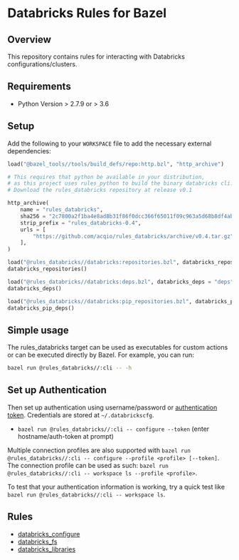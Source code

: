 # Databricks Rules for Bazel

## Overview

This repository contains rules for interacting with Databricks configurations/clusters.

## Requirements

* Python Version > 2.7.9 or > 3.6

## Setup

Add the following to your `WORKSPACE` file to add the necessary external dependencies:

```python
load("@bazel_tools//tools/build_defs/repo:http.bzl", "http_archive")

# This requires that python be available in your distribution,
# as this project uses rules_python to build the binary databricks cli.
# Download the rules_databricks repository at release v0.1

http_archive(
    name = "rules_databricks",
    sha256 = "2c7800a2f1ba4e8ad8b31f86f0dcc366f65011f09c963a5d68b8df4ab1c84bae",
    strip_prefix = "rules_databricks-0.4",
    urls = [
        "https://github.com/acqio/rules_databricks/archive/v0.4.tar.gz"
    ],
)

load("@rules_databricks//databricks:repositories.bzl", databricks_repositories = "repositories")
databricks_repositories()

load("@rules_databricks//databricks:deps.bzl", databricks_deps = "deps")
databricks_deps()

load("@rules_databricks//databricks:pip_repositories.bzl", databricks_pip_deps = "pip_deps")
databricks_pip_deps()
```
## Simple usage

The rules_databricks target can be used as executables for custom actions or can be executed directly by Bazel. For example, you can run:

```sh
bazel run @rules_databricks//:cli -- -h
```

## Set up Authentication
<a name="databricks_authentication"></a>

Then set up authentication using username/password or [authentication token](https://docs.databricks.com/api/latest/authentication.html#token-management). Credentials are stored at ``~/.databrickscfg``.

- `bazel run @rules_databricks//:cli -- configure --token` (enter hostname/auth-token at prompt)

Multiple connection profiles are also supported with `bazel run @rules_databricks//:cli -- configure --profile <profile> [--token]`.
The connection profile can be used as such: `bazel run @rules_databricks//:cli -- workspace ls --profile <profile>`.

To test that your authentication information is working, try a quick test like `bazel run @rules_databricks//:cli -- workspace ls`.

## Rules

* [databricks_configure](docs/databricks_configure.md)
* [databricks_fs](docs/databricks_fs.md)
* [databricks_libraries](docs/databricks_libraries.md)
